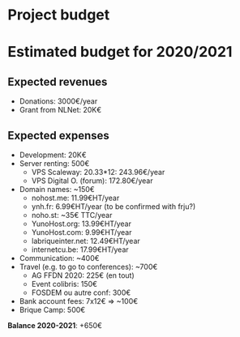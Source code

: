 # Project budget

# Estimated budget for 2020/2021

## Expected revenues

* Donations: 3000€/year
* Grant from NLNet: 20K€

## Expected expenses

* Development: 20K€
* Server renting: 500€
   * VPS Scaleway: 20.33*12: 243.96€/year
   * VPS Digital O. (forum): 172.80€/year
* Domain names: ~150€
   * nohost.me: 11.99€HT/year
   * ynh.fr: 6.99€HT/year (to be confirmed with frju?)
   * noho.st: ~35€ TTC/year
   * YunoHost.org: 13.99€HT/year
   * YunoHost.com: 9.99€HT/year
   * labriqueinter.net: 12.49€HT/year
   * internetcu.be: 17.99€HT/year
* Communication: ~400€
* Travel (e.g. to go to conferences): ~700€    
   * AG FFDN 2020: 225€ (en tout) 
   * Event colibris: 150€
   * FOSDEM ou autre conf: 300€
* Bank account fees: 7x12€ => ~100€
* Brique Camp: 500€

**Balance 2020-2021**: +650€
